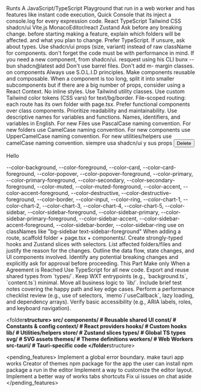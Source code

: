<project>
  <name>Runts</name>
  <description>
  A JavaScript/TypeScript Playground that run in a web worker and has features like instant code execution, Quick Console that its inject a console.log for every expression code.
  </description>
  <stack>
    <tech>React</tech>
    <tech>TypeScript</tech>
    <tech>Tailwind CSS</tech>
    <tech>shadcn/ui</tech>
    <tech>Vite.js</tech>
    <tech>MonacoEditor/react</tech>
    <tech>Zustand</tech>
  </stack>
</project>

<paths>
  <path alias="root" value="src"/>
</paths>
<rules>
  <rule>Ask before any breaking change.</rule>
  <rule>before starting making a feature, explain which folders will be affected. and what you plan to change.</rule>
  <rule>Prefer TypeScript. If unsure, ask about types.</rule>
  <rule>Use shadcn/ui props (size, variant) instead of raw className for components.</rule>
  <rule>don't forget the code must be with performance in mind.</rule>
  <rule>If you need a new component, from shadcn/ui. resquest using his CLI
  <example_shadcn_cli>
    bunx --bun shadcn@latest add <ComponentName>
  </example_shadcn_cli>
  </rule>
  <rule>Don't use barrel files.</rule>
  <rule>Don't add m-<number> margin classes. on <DropdownMenuItem /> components</rule>
  <rule>Always use S.O.L.I.D principles.</rule>
  <rule>Make components reusable and composable.</rule>
  <rule>When a component is too long, split it into smaller subcomponents but if there are a big number of props, consider using a React Context.</rule>
  <rule>No inline styles. Use Tailwind utility classes.</rule>
  <rule>Use custom Tailwind color tokens (CSS vars) for text/bg/border.</rule>
  <rule>File-scoped routing: each route has its own folder with page.tsx.</rule>
</rules>
<coding_style>
  <principle>Prefer functional components over class components.</principle>
  <principle>Prioritize readability and maintainability.</principle>
  <principle>Use descriptive names for variables and functions.</principle>
  <principle>Names, identifiers, and variables in English.</principle>
  <principle>For new Files use PascalCase naming convention.</principle>
  <principle>For new folders use CamelCase naming convention.</principle>
  <principle>For new components use UpperCamelCase naming convention.</principle>
  <principle>For new utilities/helpers use camelCase naming convention.</principle>
</coding_style>

<ui>
  siempre usa shadcn/ui y sus props
  <example_ui>
    <Button size="lg" variant="destructive">Delete</Button>
    <p className="text-foreground">Hello</p>
  </example_ui>
</ui>

<theme>
  <colors format="css-variables">
    --color-background, --color-foreground, --color-card, --color-card-foreground,
    --color-popover, --color-popover-foreground, --color-primary, --color-primary-foreground,
    --color-secondary, --color-secondary-foreground, --color-muted, --color-muted-foreground,
    --color-accent, --color-accent-foreground, --color-destructive, --color-destructive-foreground,
    --color-border, --color-input, --color-ring,
    --color-chart-1, --color-chart-2, --color-chart-3, --color-chart-4, --color-chart-5,
    --color-sidebar, --color-sidebar-foreground, --color-sidebar-primary, --color-sidebar-primary-foreground,
    --color-sidebar-accent, --color-sidebar-accent-foreground, --color-sidebar-border, --color-sidebar-ring
    <use_shadcn_ui>use on classNames like "bg-sidebar text-sidebar-foreground"</use_shadcn_ui>
  </colors>
</theme>

<tasks>
  <task>When adding a route, scaffold folder + page.tsx + components/.</task>
  <task>Create strongly-typed hooks and Zustand slices with selectors.</task>
</tasks>

<workflow>
  <step name="PLAN">
    <task>List affected folders/files and justify the reason for the changes.</task>
    <task>Outline the data flow, state changes, and UI components involved.</task>
    <task>Identify any potential breaking changes and explicitly ask for approval before proceeding.</task>
  </step>
  <step name="IMPLEMENT">
    <task>This Part Make only When a Agreement is Reached</task>
    <task>Use TypeScript for all new code. Export and reuse shared types from `types/`.</task>
    <task>Keep WXT entrypoints (e.g., `background.ts`, `content.ts`) minimal. Move all business logic to `lib/`.</task>
  </step>
  <step name="VERIFY">
    <task>Include brief test notes covering the happy path and key edge cases.</task>
    <task>Perform a performance checklist review (e.g., use of selectors, `memo`/`useCallback`, lazy loading, and dependency arrays).</task>
    <task>Verify basic accessibility (e.g., ARIA labels, roles, and keyboard navigation).</task>
  </step>
</workflow>

<folder**structure>
src/
components/ # Reusable shared UI
const/ # Constants & config
context/ # React providers
hooks/ # Custom hooks
lib/ # Utilities/helpers
store/ # Zustand slices
types/ # Global TS types
svg/ # SVG assets
themes/ # Theme definitions
workers/ # Web Workers
src-tauri/ # Tauri-specific code
</folder**structure>

<pending_features>
<feature>Implement a global error boundary.</feature>
<feature>make tauri app works</feature>
<feature>Creator of themes</feature>
<feature>npm package for the app the user can install npm package a run in the editor</feature>
<feature>Implement a way to customize the editor layout.</feature>
<feature>Implement a better way of works tabs shortcuts</feature>
<feature>Fix ui issues on chat aside</feature>
</pending_features>
